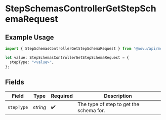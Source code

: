 # StepSchemasControllerGetStepSchemaRequest

## Example Usage

```typescript
import { StepSchemasControllerGetStepSchemaRequest } from "@novu/api/models/operations";

let value: StepSchemasControllerGetStepSchemaRequest = {
  stepType: "<value>",
};
```

## Fields

| Field                                   | Type                                    | Required                                | Description                             |
| --------------------------------------- | --------------------------------------- | --------------------------------------- | --------------------------------------- |
| `stepType`                              | *string*                                | :heavy_check_mark:                      | The type of step to get the schema for. |